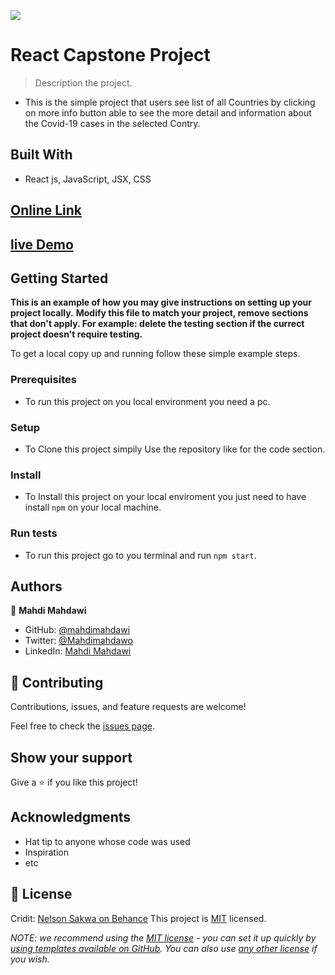 ![](https://img.shields.io/badge/Microverse-blueviolet)

# React Capstone Project

> Description the project.
- This is the simple project that users see list of all Countries by clicking on more info button able to see the more detail and information about the Covid-19 cases in the selected Contry.


## Built With

- React js, JavaScript, JSX, CSS

## [Online Link](https://singular-gumdrop-8c2943.netlify.app/)
## [live Demo](https://drive.google.com/file/d/16EcAZWfSbZOEAP0ParYK9eHv8dzr-6zy/view?usp=sharing)

## Getting Started

**This is an example of how you may give instructions on setting up your project locally.**
**Modify this file to match your project, remove sections that don't apply. For example: delete the testing section if the currect project doesn't require testing.**


To get a local copy up and running follow these simple example steps.

### Prerequisites
- To run this project on you local environment you need a pc.

### Setup
- To Clone this project simpily Use the repository like for the code section.

### Install
- To Install this project on your local enviroment you just need to have install `npm` on your local machine.

### Run tests
- To run this project go to you terminal and run `npm start`.


## Authors

👤 **Mahdi Mahdawi**

- GitHub: [@mahdimahdawi](https://github.com/mahdimahdawi/react-capstone)
- Twitter: [@Mahdimahdawo](https://mobile.twitter.com/mahdimahdawi16)
- LinkedIn: [Mahdi Mahdawi](https://www.linkedin.com/in/mahdi-mahdawi-434296189)


## 🤝 Contributing

Contributions, issues, and feature requests are welcome!

Feel free to check the [issues page](https://github.com/mahdimahdawi/react-capstone/issues).

## Show your support

Give a ⭐️ if you like this project!

## Acknowledgments

- Hat tip to anyone whose code was used
- Inspiration
- etc

## 📝 License
Cridit: [Nelson Sakwa on Behance](https://www.behance.net/sakwadesignstudio)
This project is [MIT](https://github.com/mahdimahdawi/react-capstone/blob/master/MIT.md) licensed.

_NOTE: we recommend using the [MIT license](https://choosealicense.com/licenses/mit/) - you can set it up quickly by [using templates available on GitHub](https://docs.github.com/en/communities/setting-up-your-project-for-healthy-contributions/adding-a-license-to-a-repository). You can also use [any other license](https://choosealicense.com/licenses/) if you wish._
